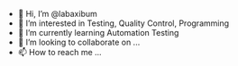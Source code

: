 - 👋 Hi, I’m @labaxibum
- 👀 I’m interested in Testing, Quality Control, Programming
- 🌱 I’m currently learning Automation Testing
- 💞️ I’m looking to collaborate on ...
- 📫 How to reach me ...

<!---
labaxibum/labaxibum is a ✨ special ✨ repository because its `README.md` (this file) appears on your GitHub profile.
You can click the Preview link to take a look at your changes.
--->
